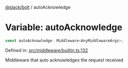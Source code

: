 [@slack/bolt](../index.md) / autoAcknowledge

# Variable: autoAcknowledge

```ts
const autoAcknowledge: Middleware<AnyMiddlewareArgs>;
```

Defined in: [src/middleware/builtin.ts:132](https://github.com/slackapi/bolt-js/blob/main/src/middleware/builtin.ts#L132)

Middleware that auto acknowledges the request received
